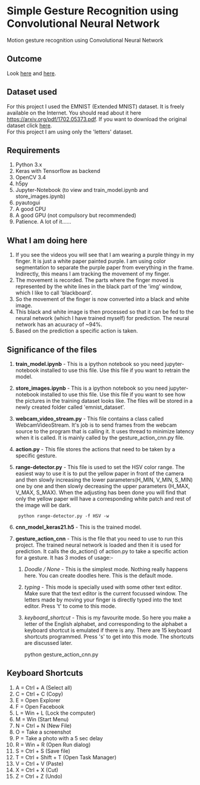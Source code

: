 # Simple Gesture Recognition using Convolutional Neural Network
Motion gesture recognition using Convolutional Neural Network

## Outcome
Look <a href="https://youtu.be/pNvlsXe6Zn4">here</a> and <a href="https://youtu.be/YUM57Uc8Spo">here</a>.

## Dataset used
For this project I used the EMNIST (Extended MNIST) dataset. It is freely available on the Internet. You should read about it here <a href="https://arxiv.org/pdf/1702.05373.pdf">https://arxiv.org/pdf/1702.05373.pdf</a>. If you want to download the original dataset click <a href="https://cloudstor.aarnet.edu.au/plus/index.php/s/54h3OuGJhFLwAlQ/download">here</a>.<br>
For this project I am using only the 'letters' dataset.

## Requirements
1. Python 3.x
2. Keras with Tensorflow as backend
3. OpenCV 3.4
4. h5py
5. Jupyter-Notebook (to view and train_model.ipynb and store_images.ipynb)
6. pyautogui
7. A good CPU
8. A good GPU (not compulsory but recommended)
9. Patience. A lot of it......

## What I am doing here
1. If you see the videos you will see that I am wearing a purple thingy in my finger. It is just a white paper painted purple. I am using color segmentation to separate the purple paper from everything in the frame. Indirectly, this means I am tracking the movement of my finger. 
2. The movement is recorded. The parts where the finger moved is represented by the white lines in the black part of the 'img' window, which I like to call 'blackboard'.
3. So the movement of the finger is now converted into a black and white image.
4. This black and white image is then processed so that it can be fed to the neural network (which I have trained myself) for prediction. The neural network has an acuuracy of ~94%.
5. Based on the prediction a specific action is taken.

## Significance of the files
1. <b>train_model.ipynb</b> - This is a ipython notebook so you need jupyter-notebook installed to use this file. Use this file if you want to retrain the model.
2. <b>store_images.ipynb</b> - This is a ipython notebook so you need jupyter-notebook installed to use this file. Use this file if you want to see how the pictures in the training dataset looks like. The files will be stored in a newly created folder called 'emnist_dataset'.
3. <b>webcam_video_stream.py</b> - This file contains a class called WebcamVideoStream. It's job is to send frames from the webcam source to the program that is calling it. It uses thread to minimize latency when it is called. It is mainly called by the gesture_action_cnn.py file.
4. <b>action.py</b> - This file stores the actions that need to be taken by a specific gesture.
5. <b>range-detector.py</b> - This file is used to set the HSV color range. The easiest way to use it is to put the yellow paper in front of the camera and then slowly increasing the lower parameters(H_MIN, V_MIN, S_MIN) one by one and then slowly decreasing the upper parameters (H_MAX, V_MAX, S_MAX). When the adjusting has been done you will find that only the yellow paper will have a corresponding white patch and rest of the image will be dark. 
	
		python range-detector.py -f HSV -w

6. <b>cnn_model_keras21.h5</b> - This is the trained model.
7. <b>gesture_action_cnn</b> - This is the file that you need to use to run this project. The trained neural network is loaded and then it is used for prediction. It calls the do_action() of action.py to take a specific action for a gesture. It has 3 modes of usage:-
	1. <i>Doodle / None </i> - This is the simplest mode. Nothing really happens here. You can create doodles here. This is the default mode.
	2. <i>typing</i> - This mode is specially used with some other text editor. Make sure that the text editor is the current focussed window. The letters made by moving your finger is directly typed into the text editor. Press 't' to come to this mode.
	3. <i>keyboard_shortcut</i> - This is my favourite mode. So here you make a letter of the English alphabet, and corresponding to the alphabet a keyboard shortcut is emulated if there is any. There are 15 keyboard shortcuts programmed. Press 's' to get into this mode. The shortcuts are discussed later.

		python gesture_action_cnn.py

## Keyboard Shortcuts
1. A = Ctrl + A (Select all)
2. C = Ctrl + C (Copy)
3. E = Open Explorer
4. F = Open Facebook
5. L = Win + L (Lock the computer)
6. M = Win (Start Menu)
7. N = Ctrl + N (New File)
8. O = Take a screenshot
9. P = Take a photo with a 5 sec delay
10. R = Win + R (Open Run dialog)
11. S = Ctrl + S (Save file)
12. T = Ctrl + Shift + T (Open Task Manager)
13. V = Ctrl + V (Paste)
14. X = Ctrl + X (Cut)
15. Z = Ctrl + Z (Undo)
